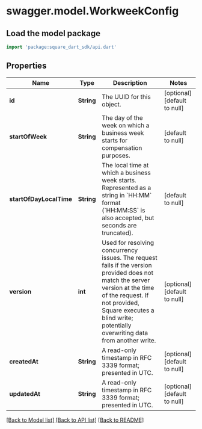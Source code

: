 # swagger.model.WorkweekConfig

## Load the model package
```dart
import 'package:square_dart_sdk/api.dart'
```

## Properties
Name | Type | Description | Notes
------------ | ------------- | ------------- | -------------
**id** | **String** | The UUID for this object. | [optional] [default to null]
**startOfWeek** | **String** | The day of the week on which a business week starts for compensation purposes. | [default to null]
**startOfDayLocalTime** | **String** | The local time at which a business week starts. Represented as a string in &#x60;HH:MM&#x60; format (&#x60;HH:MM:SS&#x60; is also accepted, but seconds are truncated). | [default to null]
**version** | **int** | Used for resolving concurrency issues. The request fails if the version provided does not match the server version at the time of the request. If not provided, Square executes a blind write; potentially overwriting data from another write. | [optional] [default to null]
**createdAt** | **String** | A read-only timestamp in RFC 3339 format; presented in UTC. | [optional] [default to null]
**updatedAt** | **String** | A read-only timestamp in RFC 3339 format; presented in UTC. | [optional] [default to null]

[[Back to Model list]](../README.md#documentation-for-models) [[Back to API list]](../README.md#documentation-for-api-endpoints) [[Back to README]](../README.md)

